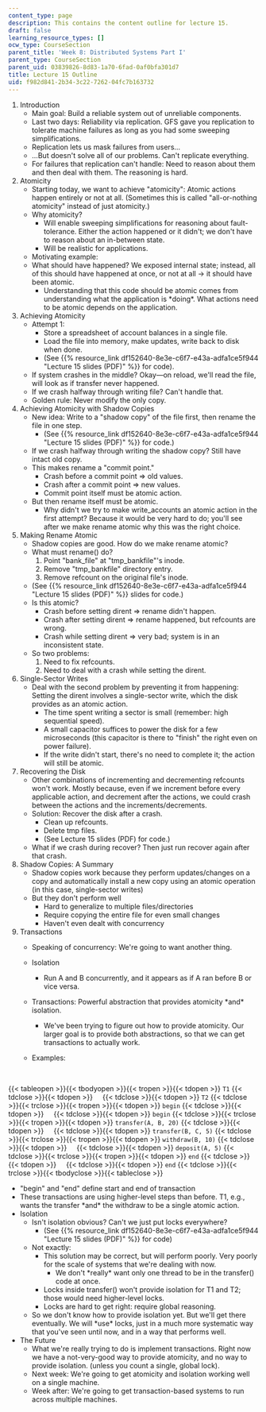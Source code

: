 ```yaml
---
content_type: page
description: This contains the content outline for lecture 15.
draft: false
learning_resource_types: []
ocw_type: CourseSection
parent_title: 'Week 8: Distributed Systems Part I'
parent_type: CourseSection
parent_uid: 03839826-8d83-1a70-6fad-0af0bfa301d7
title: Lecture 15 Outline
uid: f982d841-2b34-3c22-7262-04fc7b163732
---
```

1. Introduction    
    - Main goal: Build a reliable system out of unreliable components.
    - Last two days: Reliability via replication. GFS gave you replication to tolerate machine failures as long as you had some sweeping simplifications.
    - Replication lets us mask failures from users…
    - …But doesn't solve all of our problems. Can't replicate everything.
    - For failures that replication can't handle: Need to reason about them and then deal with them. The reasoning is hard.
2. Atomicity    
    - Starting today, we want to achieve "atomicity": Atomic actions happen entirely or not at all. (Sometimes this is called "all-or-nothing atomicity" instead of just atomicity.)
    - Why atomicity?
        - Will enable sweeping simplifications for reasoning about fault-tolerance. Either the action happened or it didn't; we don't have to reason about an in-between state.
        - Will be realistic for applications.
    - Motivating example:
    - What should have happened? We exposed internal state; instead, all of this should have happened at once, or not at all -> it should have been atomic.
        - Understanding that this code should be atomic comes from understanding what the application is \*doing\*. What actions need to be atomic depends on the application.
3. Achieving Atomicity    
    - Attempt 1:
        - Store a spreadsheet of account balances in a single file.
        - Load the file into memory, make updates, write back to disk when done.
        - (See {{% resource_link df152640-8e3e-c6f7-e43a-adfa1ce5f944 "Lecture 15 slides (PDF)" %}} for code).
    - If system crashes in the middle? Okay—on reload, we'll read the file, will look as if transfer never happened.
    - If we crash halfway through writing file? Can't handle that.
    - Golden rule: Never modify the only copy.
4. Achieving Atomicity with Shadow Copies    
    - New idea: Write to a "shadow copy" of the file first, then rename the file in one step.
        - (See {{% resource_link df152640-8e3e-c6f7-e43a-adfa1ce5f944 "Lecture 15 slides (PDF)" %}} for code.)
    - If we crash halfway through writing the shadow copy? Still have intact old copy.
    - This makes rename a "commit point."
        - Crash before a commit point => old values.
        - Crash after a commit point => new values.
        - Commit point itself must be atomic action.
    - But then rename itself must be atomic.
        - Why didn't we try to make write\_accounts an atomic action in the first attempt? Because it would be very hard to do; you'll see after we make rename atomic why this was the right choice.
5. Making Rename Atomic    
    - Shadow copies are good. How do we make rename atomic?
    - What must rename() do?
        1. Point "bank\_file" at "tmp\_bankfile"'s inode.
        2. Remove "tmp\_bankfile" directory entry.
        3. Remove refcount on the original file's inode.
    - (See {{% resource_link df152640-8e3e-c6f7-e43a-adfa1ce5f944 "Lecture 15 slides (PDF)" %}} slides for code.)
    - Is this atomic?
        - Crash before setting dirent => rename didn't happen.
        - Crash after setting dirent => rename happened, but refcounts are wrong.
        - Crash while setting dirent => very bad; system is in an inconsistent state.
    - So two problems:
        1. Need to fix refcounts.
        2. Need to deal with a crash while setting the dirent.
6. Single-Sector Writes    
    - Deal with the second problem by preventing it from happening: Setting the dirent involves a single-sector write, which the disk provides as an atomic action.
        - The time spent writing a sector is small (remember: high sequential speed).
        - A small capacitor suffices to power the disk for a few microseconds (this capacitor is there to "finish" the right even on power failure). 
        - If the write didn't start, there's no need to complete it; the action will still be atomic.
7. Recovering the Disk    
    - Other combinations of incrementing and decrementing refcounts won't work. Mostly because, even if we increment before every applicable action, and decrement after the actions, we could crash between the actions and the increments/decrements.
    - Solution: Recover the disk after a crash.
        - Clean up refcounts.
        - Delete tmp files.
        - (See Lecture 15 slides (PDF) for code.)
    - What if we crash during recover? Then just run recover again after that crash.
8. Shadow Copies: A Summary    
    - Shadow copies work because they perform updates/changes on a copy and automatically install a new copy using an atomic operation (in this case, single-sector writes)
    - But they don't perform well
        - Hard to generalize to multiple files/directories
        - Require copying the entire file for even small changes
        - Haven't even dealt with concurrency
9. Transactions    
    - Speaking of concurrency: We're going to want another thing.
    - Isolation   
        - Run A and B concurrently, and it appears as if A ran before B or vice versa.
    - Transactions: Powerful abstraction that provides atomicity \*and\* isolation.   
        - We've been trying to figure out how to provide atomicity. Our larger goal is to provide both abstractions, so that we can get transactions to actually work.
    - Examples:   
          
         

{{< tableopen >}}{{< tbodyopen >}}{{< tropen >}}{{< tdopen >}}
`T1`
{{< tdclose >}}{{< tdopen >}}
   
{{< tdclose >}}{{< tdopen >}}
`T2`
{{< tdclose >}}{{< trclose >}}{{< tropen >}}{{< tdopen >}}
`begin`
{{< tdclose >}}{{< tdopen >}}
   
{{< tdclose >}}{{< tdopen >}}
`begin`
{{< tdclose >}}{{< trclose >}}{{< tropen >}}{{< tdopen >}}
`transfer(A, B, 20)`
{{< tdclose >}}{{< tdopen >}}
   
{{< tdclose >}}{{< tdopen >}}
`transfer(B, C, 5)`
{{< tdclose >}}{{< trclose >}}{{< tropen >}}{{< tdopen >}}
`withdraw(B, 10)`
{{< tdclose >}}{{< tdopen >}}
   
{{< tdclose >}}{{< tdopen >}}
`deposit(A, 5)`
{{< tdclose >}}{{< trclose >}}{{< tropen >}}{{< tdopen >}}
`end`
{{< tdclose >}}{{< tdopen >}}
   
{{< tdclose >}}{{< tdopen >}}
`end`
{{< tdclose >}}{{< trclose >}}{{< tbodyclose >}}{{< tableclose >}}

- "begin" and "end" define start and end of transaction
- These transactions are using higher-level steps than before. T1, e.g., wants the transfer \*and\* the withdraw to be a single atomic action.
- Isolation    
    - Isn't isolation obvious? Can't we just put locks everywhere?
        - (See {{% resource_link df152640-8e3e-c6f7-e43a-adfa1ce5f944 "Lecture 15 slides (PDF)" %}} for code)
    - Not exactly:
        - This solution may be correct, but will perform poorly. Very poorly for the scale of systems that we're dealing with now.
            - We don't \*really\* want only one thread to be in the transfer() code at once.
        - Locks inside transfer() won't provide isolation for T1 and T2; those would need higher-level locks.
        - Locks are hard to get right: require global reasoning.
    - So we don't know how to provide isolation yet. But we'll get there eventually. We will \*use\* locks, just in a much more systematic way that you've seen until now, and in a way that performs well.
- The Future    
    - What we're really trying to do is implement transactions. Right now we have a not-very-good way to provide atomicity, and no way to provide isolation. (unless you count a single, global lock).
    - Next week: We're going to get atomicity and isolation working well on a single machine.
    - Week after: We're going to get transaction-based systems to run across multiple machines.